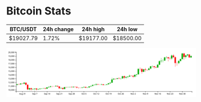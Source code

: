 # Bitcoin Stats

BTC/USDT|24h change|24h high|24h low|
|---|---|---|---|
|$19027.79|1.72%|$19177.00|$18500.00|

<img src="./chart.svg">
